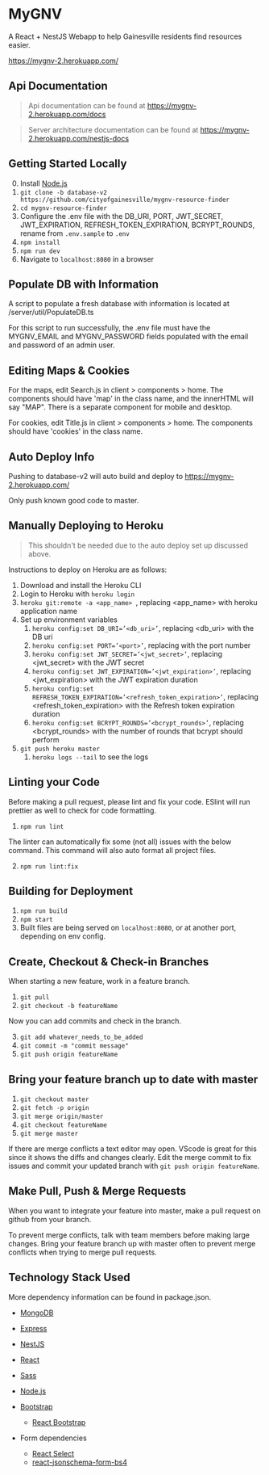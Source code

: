 # MyGNV

A React + NestJS Webapp to help Gainesville residents find resources easier.

https://mygnv-2.herokuapp.com/

## Api Documentation

> Api documentation can be found at https://mygnv-2.herokuapp.com/docs

> Server architecture documentation can be found at https://mygnv-2.herokuapp.com/nestjs-docs

## Getting Started Locally

0. Install [Node.js](https://nodejs.org)
1. `git clone -b database-v2 https://github.com/cityofgainesville/mygnv-resource-finder`
2. `cd mygnv-resource-finder`
3. Configure the .env file with the DB_URI, PORT, JWT_SECRET, JWT_EXPIRATION, REFRESH_TOKEN_EXPIRATION, BCRYPT_ROUNDS, rename from `.env.sample` to `.env`
4. `npm install`
5. `npm run dev`
6. Navigate to `localhost:8080` in a browser

## Populate DB with Information

A script to populate a fresh database with information is located at /server/util/PopulateDB.ts

For this script to run successfully, the .env file must have the MYGNV_EMAIL and MYGNV_PASSWORD fields populated with the email and password of an admin user.

## Editing Maps & Cookies

For the maps, edit Search.js in client > components > home. The components should have 'map' in the class name, and the innerHTML will say "MAP". There is a separate component for mobile and desktop.

For cookies, edit Title.js in client > components > home. The components should have 'cookies' in the class name.    

## Auto Deploy Info

Pushing to database-v2 will auto build and deploy to https://mygnv-2.herokuapp.com/

Only push known good code to master.

## Manually Deploying to Heroku

> This shouldn't be needed due to the auto deploy set up discussed above.

Instructions to deploy on Heroku are as follows:

1. Download and install the Heroku CLI
2. Login to Heroku with `heroku login`
3. `heroku git:remote -a <app_name> `, replacing <app_name> with heroku application name
4. Set up environment variables
    1. `heroku config:set DB_URI=’<db_uri>’`, replacing <db_uri> with the DB uri
    2. `heroku config:set PORT=’<port>’`, replacing <port> with the port number
    3. `heroku config:set JWT_SECRET=’<jwt_secret>’`, replacing <jwt_secret> with the JWT secret
    4. `heroku config:set JWT_EXPIRATION=’<jwt_expiration>’`, replacing <jwt_expiration> with the JWT expiration duration
    5. `heroku config:set REFRESH_TOKEN_EXPIRATION=’<refresh_token_expiration>’`, replacing <refresh_token_expiration> with the Refresh token expiration duration
    6. `heroku config:set BCRYPT_ROUNDS=’<bcrypt_rounds>’`, replacing <bcrypt_rounds> with the number of rounds that bcrypt should perform
7. `git push heroku master`
    1. `heroku logs --tail` to see the logs

## Linting your Code

Before making a pull request, please lint and fix your code.
ESlint will run prettier as well to check for code formatting.

1. `npm run lint`

The linter can automatically fix some (not all) issues with the below command.
This command will also auto format all project files.

2. `npm run lint:fix`

## Building for Deployment

1. `npm run build`
2. `npm start`
3. Built files are being served on `localhost:8080`, or at another port, depending on env config.

## Create, Checkout & Check-in Branches

When starting a new feature, work in a feature branch.

1. `git pull`
2. `git checkout -b featureName`

Now you can add commits and check in the branch.

3. `git add whatever_needs_to_be_added`
4. `git commit -m "commit message"`
5. `git push origin featureName`

## Bring your feature branch up to date with master

1. `git checkout master`
2. `git fetch -p origin`
3. `git merge origin/master`
4. `git checkout featureName`
5. `git merge master`

If there are merge conflicts a text editor may open. VScode is great for this since it shows the diffs and changes clearly. Edit the merge commit to fix issues and commit your updated branch with `git push origin featureName`.

## Make Pull, Push & Merge Requests

When you want to integrate your feature into master, make a pull request on github from your branch.

To prevent merge conflicts, talk with team members before making large changes. Bring your feature branch up with master often to prevent merge conflicts when trying to merge pull requests.

## Technology Stack Used

More dependency information can be found in package.json.

- [MongoDB](https://www.mongodb.com/cloud/atlas)
- [Express](https://expressjs.com/)
- [NestJS](https://nestjs.com/)
- [React](https://reactjs.org/)
- [Sass](https://sass-lang.com)
- [Node.js](https://nodejs.org)
- [Bootstrap](https://getbootstrap.com/)
    - [React Bootstrap](https://react-bootstrap.github.io/)

- Form dependencies
    - [React Select](https://github.com/JedWatson/react-select)
    - [react-jsonschema-form-bs4](https://github.com/peterkelly/react-jsonschema-form-bs4)